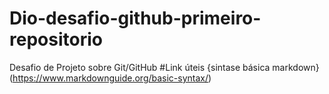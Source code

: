 # Dio-desafio-github-primeiro-repositorio
Desafio de Projeto sobre Git/GitHub
#Link úteis
{sintase básica markdown}(https://www.markdownguide.org/basic-syntax/)
